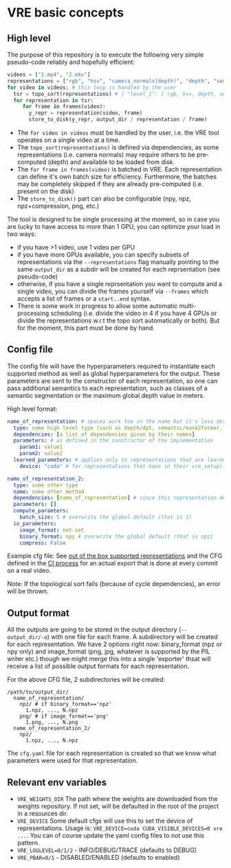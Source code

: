 # VRE basic concepts

## High level

The purpose of this repository is to execute the following very simple pseudo-code reliably and hopefully efficient:

```python
videos = ["1.mp4", "2.mkv"]
representations = ["rgb", "hsv", "camera_normals(depth)", "depth", "semantic_segmentation"]
for video in videos: # this loop is handled by the user
  tsr = topo_sort(representations) # { "level_1": [ rgb, hsv, depth, semantic_segmentation ], "level_2": [ camera_normals(depth) ] }
  for representation in tsr:
     for frame in frames(video):
       y_repr = representation(video, frame)
       store_to_disk(y_repr, output_dir / representation / frame)
```

- The `for video in videos` must be handled by the user, i.e. the VRE tool operates on a single video at a time.
- The `topo_sort(representations)` is defined via dependencies, as some representations (i.e. camera normals) may require others
to be pre-computed (depth) and available to be loaded from disk.
- The `for frame in frames(video)` is batched in VRE. Each representation can define it's own batch size for efficiency. Furthermore, the batches may be completely skipped if they are already pre-computed (i.e. present on the disk)
- The `store_to_disk()` part can also be configurable (npy, npz, npz+compression, png, etc.)

The tool is designed to be single processing at the moment, so in case you are lucky to have access to more than 1 GPU, you can optimize your load in two ways:
- if you have >1 video, use 1 video per GPU
- if you have more GPUs available, you can specify subsets of representations via the `--representations` flag manually pointing to the same `output_dir` as a subdir will be created for each reprsentation (see pseudo-code)
- otherwise, if you have a single reprsentation you want to compute and a single video, you can divide the frames yourself via `--frames` which accepts a list of frames or a `start..end` syntax.
- There is some work in progress to allow some automatic multi-processing scheduling (i.e. divide the video in 4 if you have 4 GPUs or divide the representations w.r.t the topo sort automatically or both). But for the moment, this part must be done by hand.

## Config file

The config file will have the hyperparameters required to instantiate each supported method as well as global
hyperparameters for the output. These parameters are sent to the constructor of each representation, so one can pass
additional semantics to each representation, such as classes of a semantic segmentation or the maximum global depth
value in meters.

High level format:

```yaml
name_of_representation: # spaces work too in the name but it's less desired due to other tools having issues
  type: some high level type (such as depth/dpt, semantic/mask2former, edges/dexined etc.)
  dependencies: [a list of dependencies given by their names]
  parameters: # as defined in the constructor of the implementation
    param1: value1
    param2: value2
  learned_parameters: # applies only to representations that are learned and require weights (only torch atm)
    device: "cuda" # for representations that have in their vre_setup() method a model.to(device) call

name_of_representation_2:
  type: some other type
  name: some other method
  dependencies: [name_of_representation] # since this representation depends on the prev one, it'll be computed after
  parameters: []
  compute_paramters:
    batch_size: 5 # overwrite the global default (that is 1)
  io_parameters:
    image_format: not-set
    binary_format: npy # overwrite the global default (that is npz)
    compress: False
```

Example cfg file: See [out of the box supported representations](test/end_to_end/imgur/cfg.yaml) and the CFG defined
in the [CI process](test/end_to_end/imgur/run.sh) for an actual export that is done at every commit on a real video.

Note: If the topological sort fails (because of cycle dependencies), an error will be thrown.

## Output format

All the outputs are going to be stored in the output directory (`--output_dir/-o`) with one file for each frame.
A subdirectory will be created for each representation. We have 2 options right now: binary_format (npz or npy only) and
image_format (png, jpg, whatever is supported by the PIL writer etc.) though we might merge this into a single
'exporter' thsat will receive a list of possible output formats for each representation.

For the above CFG file, 2 subdirectories will be created:

```
/path/to/output_dir/
  name_of_representation/
    npz/ # if binary_format=='npz'
      1.npz, ..., N.npz
    png/ # if image_format=='png'
      1.png, ..., N.png
  name_of_representation_2/
    npz/
      1.npz, ..., N.npz
```

The `cfg.yaml` file for each representation is created so that we know what parameters were used for that
representation.

## Relevant env variables

- `VRE_WEIGHTS_DIR` The path where the weights are downloaded from the weights repository. If not set, will be defaulted
in the root of the project in a resources dir.
- `VRE_DEVICE` Some default cfgs will use this to set the device of representations. Usage is:
 `VRE_DEVICE=cuda CUDA_VISIBLE_DEVICES=0 vre ...`. You can of course update the yaml config files to not use this
 pattern.
- `VRE_LOGLEVEL=0/1/2` - INFO/DEBUG/TRACE (defaults to DEBUG)
- `VRE_PBAR=0/1` - DISABLED/ENABLED (defaults to enabled)